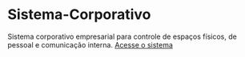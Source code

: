 # Sistema-Corporativo
Sistema corporativo empresarial para controle de espaços físicos, de pessoal e comunicação interna.
[Acesse o sistema](http://potintranet.herokuapp.com/src/)

